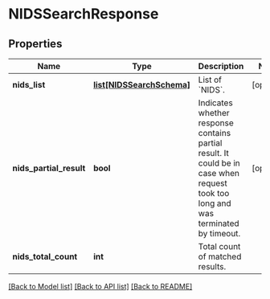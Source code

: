 # NIDSSearchResponse


## Properties
Name | Type | Description | Notes
------------ | ------------- | ------------- | -------------
**nids_list** | [**list[NIDSSearchSchema]**](NIDSSearchSchema.md) | List of &#x60;NIDS&#x60;. | [optional] 
**nids_partial_result** | **bool** | Indicates whether response contains partial result. It could be in case when request took too long and was terminated by timeout. | [optional] 
**nids_total_count** | **int** | Total count of matched results. | 

[[Back to Model list]](../README.md#documentation-for-models) [[Back to API list]](../README.md#documentation-for-api-endpoints) [[Back to README]](../README.md)


